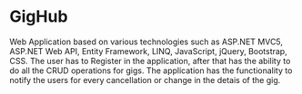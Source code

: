 # GigHub

Web Application based on various technologies such as ASP.NET MVC5, ASP.NET Web API, Entity Framework, LINQ, JavaScript, jQuery, Bootstrap, CSS. The user has to Register in the application, after that has the ability to do all the CRUD operations for gigs. The application has the functionality to notify the users for every cancellation or change in the detais of the gig.



